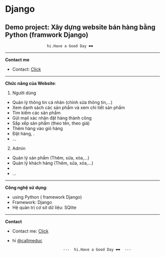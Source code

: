 # Django
**Demo project**:
Xây dựng website bán hàng bằng Python (framwork Django)
- 
                       hi.Have a Good Day ❤❤
---
**Contact me**
* Contact:  [Click](https://github.com/callmeduc)
---
**Chức năng của Website**:
1. Người dùng
  - Quản lý thông tin cá nhân (chỉnh sửa thông tin,...)
  - Xem danh sách các sản phẩm và xem chi tiết sản phẩm 
  - Tìm kiếm các sản phẩm
  - Gửi mail xác nhận đặt hàng thành công
  - Sắp xếp sản phẩm (theo tên, theo giá)
  - Thêm hàng vào giỏ hàng 
  - Đặt hàng, . 
  - ...
2. Admin
  - Quản lý sản phẩm (Thêm, sửa, xóa,...)
  - Quản lý khách hàng (Thêm, sửa, xóa,...) 
  - 
  - ...
---
**Công nghệ sử dụng**:
  - using Python ( framework Django)
  - Framework: Django
  - Hệ quản trị cơ sở dữ liệu: SQlite

---
**Contact**
* Contact me:  [Click](https://github.com/callmeduc)

- hi [@callmeduc](https://github.com/callmeduc)

                             ---  hi.Have a Good Day ❤❤  ---

